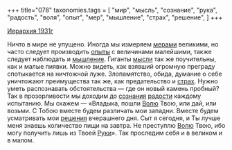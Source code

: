+++
title="078"
taxonomies.tags = [
 "мир",
 "мысль",
 "сознание",
 "рука",
 "радость",
 "воля",
 "опыт",
 "мер",
 "мышление",
 "страх",
 "решение",
]
+++

[Иерархия 1931г](/agni/1931)

Ничто в мире не упущено. Иногда мы измеряем [мерами](/tags/мер) великими, но часто следует производить [опыты](/tags/опыт) с величинами малейшими, также следует наблюдать и [мышление](/tags/мышление). Гиганты [мысли](/tags/мысль) так же поучительны, как и малые пиявки. Можно видеть, как взявший огромную преграду спотыкается на ничтожной луже. Злопамятство, обида, думание о себе уничтожают преимущества так же, как предательство и [страх](/tags/страх). Нужно уметь распознавать обстоятельства — где он новый камень пробный? Так в прозорливости мы доходим до [сознания](/tags/сознание) [радости](/tags/радость) каждому испытанию. Мы скажем — «Владыка, пошли [Волю](/tags/воля) Твою, или дай, или возьми. С Тобою вместе будем различать мои западни. Вместе будем усматривать мои [решения](/tags/решение) вчерашнего дня. Сыт я сегодня, и Ты лучше меня знаешь количество пищи на завтра. Не преступлю [Волю](/tags/воля) Твою, ибо могу получить лишь из Твоей [Руки](/tags/рука)». Так проследим себя и в великом и в малом.   

